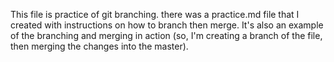 This file is practice of git branching. there was a practice.md file that I created with instructions on how to branch then merge. It's also an example of the branching and merging in action (so, I'm creating a branch of the file, then merging the changes into the master).
